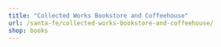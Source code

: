 ```yaml
---
title: "Collected Works Bookstore and Coffeehouse"
url: /santa-fe/collected-works-bookstore-and-coffeehouse/
shop: books
---
```

